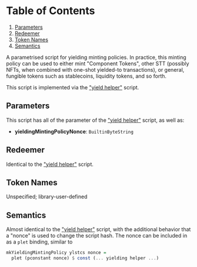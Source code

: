 # Table of Contents

1. [Parameters](#org0673dab)
2. [Redeemer](#org45e406a)
3. [Token Names](#org62ac69c)
4. [Semantics](#org8648bdd)

A parametrised script for yielding minting policies.
In practice, this minting policy can be used to either mint "Component Tokens", other STT (possibly NFTs, when combined with one-shot yielded-to transactions), or general, fungible tokens such as stablecoins, liquidity tokens, and so forth.

This script is implemented via the ["yield helper"](./helper.md) script.

<a id="org0673dab"></a>

## Parameters

This script has all of the parameter of the  ["yield helper"](./helper.md) script, as well as:

- **yieldingMintingPolicyNonce**: `BuiltinByteString`

<a id="org45e406a"></a>

## Redeemer

Identical to the ["yield helper"](./helper.md) script.

<a id="org62ac69c"></a>

## Token Names

Unspecified; library-user-defined

<a id="org8648bdd"></a>

## Semantics

Almost identical to the ["yield helper"](./helper.md) script, with the additional behavior that a "nonce" is used to change the script hash.
The nonce can be included in as a `plet` binding, similar to

```hs
mkYieldingMintingPolicy ylstcs nonce =
  plet (pconstant nonce) $ const (... yielding helper ...)
```
